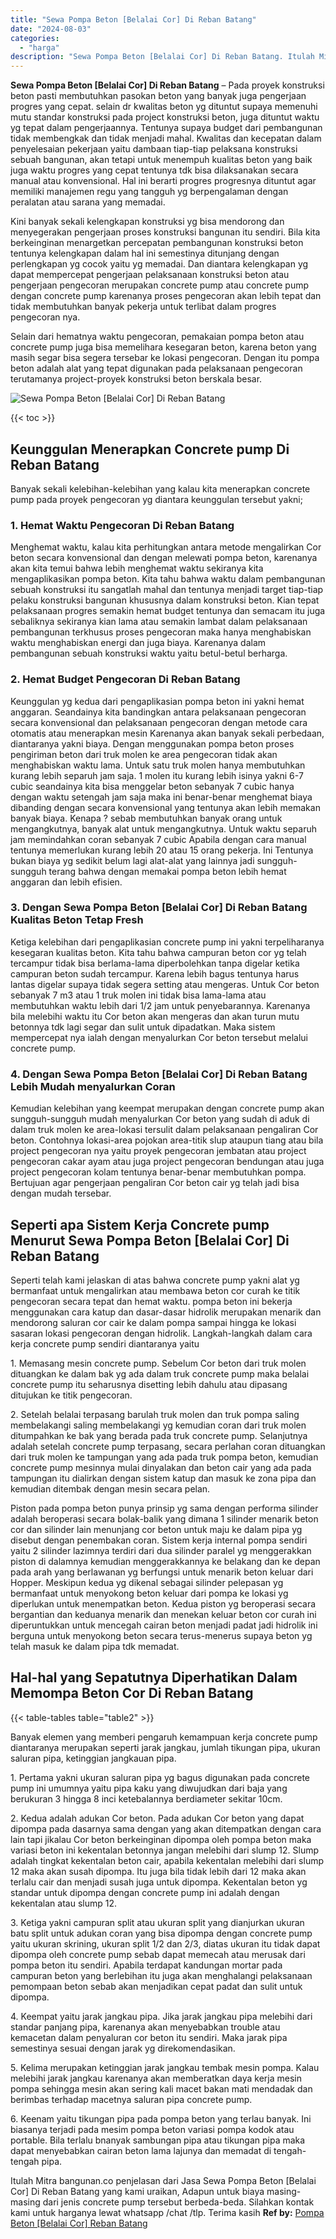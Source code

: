 ```yaml
---
title: "Sewa Pompa Beton [Belalai Cor] Di Reban Batang"
date: "2024-08-03"
categories: 
  - "harga"
description: "Sewa Pompa Beton [Belalai Cor] Di Reban Batang. Itulah Mitra bangunan.co penjelasan dari Jasa Sewa Pompa Beton [Belalai Cor] Di Reban Batang yang kami urai..."
---
```


**Sewa Pompa Beton \[Belalai Cor\] Di Reban Batang** – Pada proyek konstruksi beton pasti membutuhkan pasokan beton yang banyak juga pengerjaan progres yang cepat. selain dr kwalitas beton yg dituntut supaya memenuhi mutu standar konstruksi pada project konstruksi beton, juga dituntut waktu yg tepat dalam pengerjaannya. Tentunya supaya budget dari pembangunan tidak membengkak dan tidak menjadi mahal. Kwalitas dan kecepatan dalam penyelesaian pekerjaan yaitu dambaan tiap-tiap pelaksana konstruksi sebuah bangunan, akan tetapi untuk menempuh kualitas beton yang baik juga waktu progres yang cepat tentunya tdk bisa dilaksanakan secara manual atau konvensional. Hal ini berarti progres progresnya dituntut agar memiliki manajemen regu yang tangguh yg berpengalaman dengan peralatan atau sarana yang memadai.

Kini banyak sekali kelengkapan konstruksi yg bisa mendorong dan menyegerakan pengerjaan proses konstruksi bangunan itu sendiri. Bila kita berkeinginan menargetkan percepatan pembangunan konstruksi beton tentunya kelengkapan dalam hal ini semestinya ditunjang dengan perlengkapan yg cocok yaitu yg memadai. Dan diantara kelengkapan yg dapat mempercepat pengerjaan pelaksanaan konstruksi beton atau pengerjaan pengecoran merupakan concrete pump atau concrete pump dengan concrete pump karenanya proses pengecoran akan lebih tepat dan tidak membutuhkan banyak pekerja untuk terlibat dalam progres pengecoran nya.

Selain dari hematnya waktu pengecoran, pemakaian pompa beton atau concrete pump juga bisa memelihara kesegaran beton, karena beton yang masih segar bisa segera tersebar ke lokasi pengecoran. Dengan itu pompa beton adalah alat yang tepat digunakan pada pelaksanaan pengecoran terutamanya project-proyek konstruksi beton berskala besar.

![Sewa Pompa Beton [Belalai Cor] Di Reban Batang](/images/sewa-concrete-pump-32.png)

{{< toc >}}

## Keunggulan Menerapkan Concrete pump Di Reban Batang

Banyak sekali kelebihan-kelebihan yang kalau kita menerapkan concrete pump pada proyek pengecoran yg diantara keunggulan tersebut yakni;

### 1\. Hemat Waktu Pengecoran Di Reban Batang

Menghemat waktu, kalau kita perhitungkan antara metode mengalirkan Cor beton secara konvensional dan dengan melewati pompa beton, karenanya akan kita temui bahwa lebih menghemat waktu sekiranya kita mengaplikasikan pompa beton. Kita tahu bahwa waktu dalam pembangunan sebuah konstruksi itu sangatlah mahal dan tentunya menjadi target tiap-tiap pelaku konstruksi bangunan khususnya dalam konstruksi beton. Kian tepat pelaksanaan progres semakin hemat budget tentunya dan semacam itu juga sebaliknya sekiranya kian lama atau semakin lambat dalam pelaksanaan pembangunan terkhusus proses pengecoran maka hanya menghabiskan waktu menghabiskan energi dan juga biaya. Karenanya dalam pembangunan sebuah konstruksi waktu yaitu betul-betul berharga.

### 2\. Hemat Budget Pengecoran Di Reban Batang

Keunggulan yg kedua dari pengaplikasian pompa beton ini yakni hemat anggaran. Seandainya kita bandingkan antara pelaksanaan pengecoran secara konvensional dan pelaksanaan pengecoran dengan metode cara otomatis atau menerapkan mesin Karenanya akan banyak sekali perbedaan, diantaranya yakni biaya. Dengan menggunakan pompa beton proses pengiriman beton dari truk molen ke area pengecoran tidak akan menghabiskan waktu lama. Untuk satu truk molen hanya membutuhkan kurang lebih separuh jam saja. 1 molen itu kurang lebih isinya yakni 6-7 cubic seandainya kita bisa menggelar beton sebanyak 7 cubic hanya dengan waktu setengah jam saja maka ini benar-benar menghemat biaya dibanding dengan secara konvensional yang tentunya akan lebih memakan banyak biaya. Kenapa ? sebab membutuhkan banyak orang untuk mengangkutnya, banyak alat untuk mengangkutnya. Untuk waktu separuh jam memindahkan coran sebanyak 7 cubic Apabila dengan cara manual tentunya memerlukan kurang lebih 20 atau 15 orang pekerja. Ini Tentunya bukan biaya yg sedikit belum lagi alat-alat yang lainnya jadi sungguh-sungguh terang bahwa dengan memakai pompa beton lebih hemat anggaran dan lebih efisien.

### 3\. Dengan Sewa Pompa Beton \[Belalai Cor\] Di Reban Batang Kualitas Beton Tetap Fresh

Ketiga kelebihan dari pengaplikasian concrete pump ini yakni terpeliharanya kesegaran kualitas beton. Kita tahu bahwa campuran beton cor yg telah tercampur tidak bisa berlama-lama diperbolehkan tanpa digelar ketika campuran beton sudah tercampur. Karena lebih bagus tentunya harus lantas digelar supaya tidak segera setting atau mengeras. Untuk Cor beton sebanyak 7 m3 atau 1 truk molen ini tidak bisa lama-lama atau membutuhkan waktu lebih dari 1/2 jam untuk penyebarannya. Karenanya bila melebihi waktu itu Cor beton akan mengeras dan akan turun mutu betonnya tdk lagi segar dan sulit untuk dipadatkan. Maka sistem mempercepat nya ialah dengan menyalurkan Cor beton tersebut melalui concrete pump.

### 4\. Dengan Sewa Pompa Beton \[Belalai Cor\] Di Reban Batang Lebih Mudah menyalurkan Coran

Kemudian kelebihan yang keempat merupakan dengan concrete pump akan sungguh-sungguh mudah menyalurkan Cor beton yang sudah di aduk di dalam truk molen ke area-lokasi tersulit dalam pelaksanaan pengaliran Cor beton. Contohnya lokasi-area pojokan area-titik slup ataupun tiang atau bila project pengecoran nya yaitu proyek pengecoran jembatan atau project pengecoran cakar ayam atau juga project pengecoran bendungan atau juga project pengecoran kolam tentunya benar-benar membutuhkan pompa. Bertujuan agar pengerjaan pengaliran Cor beton cair yg telah jadi bisa dengan mudah tersebar.

## Seperti apa Sistem Kerja Concrete pump Menurut Sewa Pompa Beton \[Belalai Cor\] Di Reban Batang

Seperti telah kami jelaskan di atas bahwa concrete pump yakni alat yg bermanfaat untuk mengalirkan atau membawa beton cor curah ke titik pengecoran secara tepat dan hemat waktu. pompa beton ini bekerja menggunakan cara katup dan dasar-dasar hidrolik merupakan menarik dan mendorong saluran cor cair ke dalam pompa sampai hingga ke lokasi sasaran lokasi pengecoran dengan hidrolik. Langkah-langkah dalam cara kerja concrete pump sendiri diantaranya yaitu

1\. Memasang mesin concrete pump. Sebelum Cor beton dari truk molen dituangkan ke dalam bak yg ada dalam truk concrete pump maka belalai concrete pump itu seharusnya disetting lebih dahulu atau dipasang ditujukan ke titik pengecoran.

2\. Setelah belalai terpasang barulah truk molen dan truk pompa saling membelakangi saling membelakangi yg kemudian coran dari truk molen ditumpahkan ke bak yang berada pada truk concrete pump. Selanjutnya adalah setelah concrete pump terpasang, secara perlahan coran dituangkan dari truk molen ke tampungan yang ada pada truk pompa beton, kemudian concrete pump mesinnya mulai dinyalakan dan beton cair yang ada pada tampungan itu dialirkan dengan sistem katup dan masuk ke zona pipa dan kemudian ditembak dengan mesin secara pelan.

Piston pada pompa beton punya prinsip yg sama dengan performa silinder adalah beroperasi secara bolak-balik yang dimana 1 silinder menarik beton cor dan silinder lain menunjang cor beton untuk maju ke dalam pipa yg disebut dengan penembakan coran. Sistem kerja internal pompa sendiri yaitu 2 silinder lazimnya terdiri dari dua silinder paralel yg menggerakkan piston di dalamnya kemudian menggerakkannya ke belakang dan ke depan pada arah yang berlawanan yg berfungsi untuk menarik beton keluar dari Hopper. Meskipun kedua yg dikenal sebagai silinder pelepasan yg bermanfaat untuk menyokong beton keluar dari pompa ke lokasi yg diperlukan untuk menempatkan beton. Kedua piston yg beroperasi secara bergantian dan keduanya menarik dan menekan keluar beton cor curah ini diperuntukkan untuk mencegah cairan beton menjadi padat jadi hidrolik ini berguna untuk menyokong beton secara terus-menerus supaya beton yg telah masuk ke dalam pipa tdk memadat.

## Hal-hal yang Sepatutnya Diperhatikan Dalam Memompa Beton Cor Di Reban Batang

{{< table-tables table="table2" >}}

Banyak elemen yang memberi pengaruh kemampuan kerja concrete pump diantaranya merupakan seperti jarak jangkau, jumlah tikungan pipa, ukuran saluran pipa, ketinggian jangkauan pipa.

1\. Pertama yakni ukuran saluran pipa yg bagus digunakan pada concrete pump ini umumnya yaitu pipa kaku yang diwujudkan dari baja yang berukuran 3 hingga 8 inci ketebalannya berdiameter sekitar 10cm.

2\. Kedua adalah adukan Cor beton. Pada adukan Cor beton yang dapat dipompa pada dasarnya sama dengan yang akan ditempatkan dengan cara lain tapi jikalau Cor beton berkeinginan dipompa oleh pompa beton maka variasi beton ini kekentalan betonnya jangan melebihi dari slump 12. Slump adalah tingkat kekentalan beton cair, apabila kekentalan melebihi dari slump 12 maka akan susah dipompa. Itu juga bila tidak lebih dari 12 maka akan terlalu cair dan menjadi susah juga untuk dipompa. Kekentalan beton yg standar untuk dipompa dengan concrete pump ini adalah dengan kekentalan atau slump 12.

3\. Ketiga yakni campuran split atau ukuran split yang dianjurkan ukuran batu split untuk adukan coran yang bisa dipompa dengan concrete pump yaitu ukuran skrining, ukuran split 1/2 dan 2/3, diatas ukuran itu tidak dapat dipompa oleh concrete pump sebab dapat memecah atau merusak dari pompa beton itu sendiri. Apabila terdapat kandungan mortar pada campuran beton yang berlebihan itu juga akan menghalangi pelaksanaan pemompaan beton sebab akan menjadikan cepat padat dan sulit untuk dipompa.

4\. Keempat yaitu jarak jangkau pipa. Jika jarak jangkau pipa melebihi dari standar panjang pipa, karenanya akan menyebabkan trouble atau kemacetan dalam penyaluran cor beton itu sendiri. Maka jarak pipa semestinya sesuai dengan jarak yg direkomendasikan.

5\. Kelima merupakan ketinggian jarak jangkau tembak mesin pompa. Kalau melebihi jarak jangkau karenanya akan memberatkan daya kerja mesin pompa sehingga mesin akan sering kali macet bakan mati mendadak dan berimbas terhadap macetnya saluran pipa concrete pump.

6\. Keenam yaitu tikungan pipa pada pompa beton yang terlau banyak. Ini biasanya terjadi pada mesim pompa beton variasi pompa kodok atau portable. Bila terlalu bnanyak sambungan pipa atau tikungan pipa maka dapat menyebabkan cairan beton lama lajunya dan memadat di tengah-tengah pipa.

Itulah Mitra bangunan.co penjelasan dari Jasa Sewa Pompa Beton \[Belalai Cor\] Di Reban Batang yang kami uraikan, Adapun untuk biaya masing-masing dari jenis concrete pump tersebut berbeda-beda. Silahkan kontak kami untuk harganya lewat whatsapp /chat /tlp. Terima kasih
**Ref by:** [Pompa Beton [Belalai Cor] Reban Batang](https://id.wikipedia.org/wiki/Pompa)
